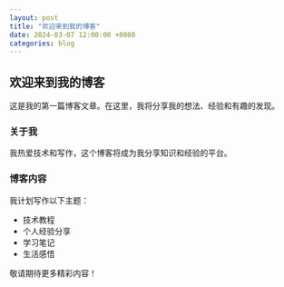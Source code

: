 ```yaml
---
layout: post
title: "欢迎来到我的博客"
date: 2024-03-07 12:00:00 +0800
categories: blog
---
```


## 欢迎来到我的博客

这是我的第一篇博客文章。在这里，我将分享我的想法、经验和有趣的发现。

### 关于我

我热爱技术和写作，这个博客将成为我分享知识和经验的平台。

### 博客内容

我计划写作以下主题：
- 技术教程
- 个人经验分享
- 学习笔记
- 生活感悟

敬请期待更多精彩内容！ 